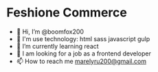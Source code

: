 # Feshione Commerce

- 👋 Hi, I’m @boomfox200
- 👀 I'm use technology: html sass javascript gulp
- 🌱 I’m currently learning react
- 💞️ I am looking for a job as a frontend developer
- 📫 How to reach me marelyru200@gmail.com
